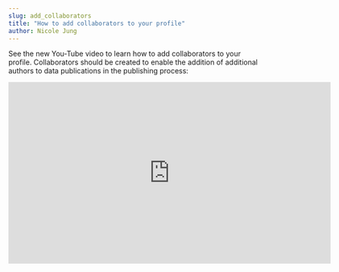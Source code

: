 ```yaml
---
slug: add_collaborators
title: "How to add collaborators to your profile"
author: Nicole Jung
---
```


See the new You-Tube video to learn how to add collaborators to your profile. Collaborators should be created to enable 
the addition of additional authors to data publications in the publishing process: 

<iframe width="640" height="360" src="https://www.youtube.com/embed/mNL0REP76Gc" frameborder="0" allow="accelerometer; 
autoplay; clipboard-write; encrypted-media; gyroscope; picture-in-picture" allowfullscreen></iframe>
